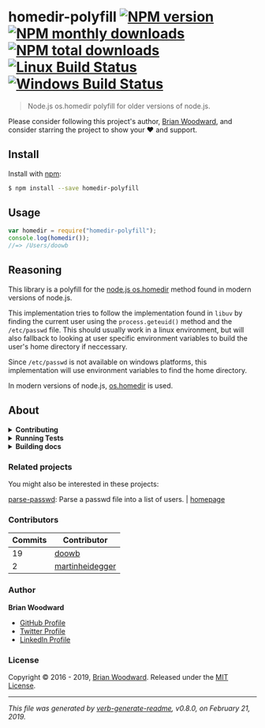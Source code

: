 # homedir-polyfill [![NPM version](https://img.shields.io/npm/v/homedir-polyfill.svg?style=flat)](https://www.npmjs.com/package/homedir-polyfill) [![NPM monthly downloads](https://img.shields.io/npm/dm/homedir-polyfill.svg?style=flat)](https://npmjs.org/package/homedir-polyfill) [![NPM total downloads](https://img.shields.io/npm/dt/homedir-polyfill.svg?style=flat)](https://npmjs.org/package/homedir-polyfill) [![Linux Build Status](https://img.shields.io/travis/doowb/homedir-polyfill.svg?style=flat&label=Travis)](https://travis-ci.org/doowb/homedir-polyfill) [![Windows Build Status](https://img.shields.io/appveyor/ci/doowb/homedir-polyfill.svg?style=flat&label=AppVeyor)](https://ci.appveyor.com/project/doowb/homedir-polyfill)

> Node.js os.homedir polyfill for older versions of node.js.

Please consider following this project's author, [Brian Woodward](https://github.com/doowb), and consider starring the project to show your :heart: and support.

## Install

Install with [npm](https://www.npmjs.com/):

```sh
$ npm install --save homedir-polyfill
```

## Usage

```js
var homedir = require("homedir-polyfill");
console.log(homedir());
//=> /Users/doowb
```

## Reasoning

This library is a polyfill for the [node.js os.homedir](https://nodejs.org/api/os.html#os_os_homedir) method found in modern versions of node.js.

This implementation tries to follow the implementation found in `libuv` by finding the current user using the `process.geteuid()` method and the `/etc/passwd` file. This should usually work in a linux environment, but will also fallback to looking at user specific environment variables to build the user's home directory if neccessary.

Since `/etc/passwd` is not available on windows platforms, this implementation will use environment variables to find the home directory.

In modern versions of node.js, [os.homedir](https://nodejs.org/api/os.html#os_os_homedir) is used.

## About

<details>
<summary><strong>Contributing</strong></summary>

Pull requests and stars are always welcome. For bugs and feature requests, [please create an issue](../../issues/new).

Please read the [contributing guide](contributing.md) for advice on opening issues, pull requests, and coding standards.

</details>

<details>
<summary><strong>Running Tests</strong></summary>

Running and reviewing unit tests is a great way to get familiarized with a library and its API. You can install dependencies and run tests with the following command:

```sh
$ npm install && npm test
```

</details>

<details>
<summary><strong>Building docs</strong></summary>

_(This project's readme.md is generated by [verb](https://github.com/verbose/verb-generate-readme), please don't edit the readme directly. Any changes to the readme must be made in the [.verb.md](.verb.md) readme template.)_

To generate the readme, run the following command:

```sh
$ npm install -g verbose/verb#dev verb-generate-readme && verb
```

</details>

### Related projects

You might also be interested in these projects:

[parse-passwd](https://www.npmjs.com/package/parse-passwd): Parse a passwd file into a list of users. | [homepage](https://github.com/doowb/parse-passwd "Parse a passwd file into a list of users.")

### Contributors

| **Commits** | **Contributor**                                       |
| ----------- | ----------------------------------------------------- |
| 19          | [doowb](https://github.com/doowb)                     |
| 2           | [martinheidegger](https://github.com/martinheidegger) |

### Author

**Brian Woodward**

- [GitHub Profile](https://github.com/doowb)
- [Twitter Profile](https://twitter.com/doowb)
- [LinkedIn Profile](https://linkedin.com/in/woodwardbrian)

### License

Copyright © 2016 - 2019, [Brian Woodward](https://github.com/doowb).
Released under the [MIT License](LICENSE).

---

_This file was generated by [verb-generate-readme](https://github.com/verbose/verb-generate-readme), v0.8.0, on February 21, 2019._
